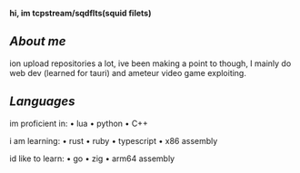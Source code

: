 **hi, im tcpstream/sqdflts(squid filets)**

***About me***
-
ion upload repositories a lot, ive been making a point to though, I mainly do web dev (learned for tauri) and ameteur video game exploiting.

*Languages*
-
im proficient in:
• lua
• python
• C++

i am learning:
• rust
• ruby
• typescript
• x86 assembly

id like to learn:
• go
• zig
• arm64 assembly
